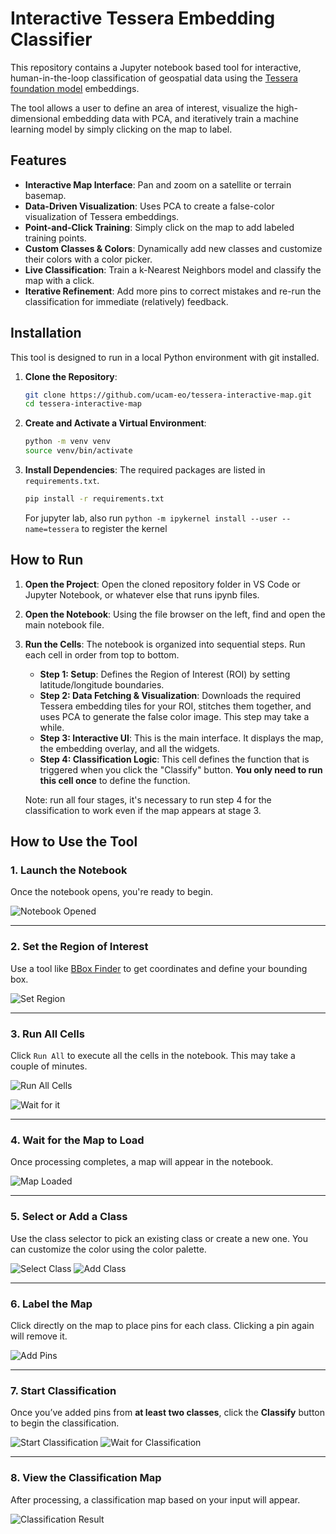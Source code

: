 # Interactive Tessera Embedding Classifier

This repository contains a Jupyter notebook based tool for interactive, human-in-the-loop classification of geospatial data using the [Tessera foundation model](https://github.com/ucam-eo/tessera) embeddings.

The tool allows a user to define an area of interest, visualize the high-dimensional embedding data with PCA, and iteratively train a machine learning model by simply clicking on the map to label.

## Features

-   **Interactive Map Interface**: Pan and zoom on a satellite or terrain basemap.
-   **Data-Driven Visualization**: Uses PCA to create a false-color visualization of Tessera embeddings.
-   **Point-and-Click Training**: Simply click on the map to add labeled training points.
-   **Custom Classes & Colors**: Dynamically add new classes and customize their colors with a color picker.
-   **Live Classification**: Train a k-Nearest Neighbors model and classify the map with a click.
-   **Iterative Refinement**: Add more pins to correct mistakes and re-run the classification for immediate (relatively) feedback.

## Installation

This tool is designed to run in a local Python environment with git installed.

1.  **Clone the Repository**:
    ```bash
    git clone https://github.com/ucam-eo/tessera-interactive-map.git
    cd tessera-interactive-map
    ```
    
3.  **Create and Activate a Virtual Environment**:
    ```bash
    python -m venv venv
    source venv/bin/activate
    ```

4.  **Install Dependencies**:
    The required packages are listed in `requirements.txt`.

    ```bash
    pip install -r requirements.txt
    ```
    For jupyter lab, also run `python -m ipykernel install --user --name=tessera` to register the kernel
    
## How to Run

1.  **Open the Project**:
    Open the cloned repository folder in VS Code or Jupyter Notebook, or whatever else that runs ipynb files.

2.  **Open the Notebook**:
    Using the file browser on the left, find and open the main notebook file.

3.  **Run the Cells**:
    The notebook is organized into sequential steps. Run each cell in order from top to bottom.

    -   **Step 1: Setup**: Defines the Region of Interest (ROI) by setting latitude/longitude boundaries.
    -   **Step 2: Data Fetching & Visualization**: Downloads the required Tessera embedding tiles for your ROI, stitches them together, and uses PCA to generate the false color image. This step may take a while.
    -   **Step 3: Interactive UI**: This is the main interface. It displays the map, the embedding overlay, and all the widgets.
    -   **Step 4: Classification Logic**: This cell defines the function that is triggered when you click the "Classify" button. **You only need to run this cell once** to define the function.

    Note: run all four stages, it's necessary to run step 4 for the classification to work even if the map appears at stage 3.
    
## How to Use the Tool

### 1. Launch the Notebook

Once the notebook opens, you're ready to begin.

![Notebook Opened](img/step1.png)

---

### 2. Set the Region of Interest

Use a tool like [BBox Finder](http://bboxfinder.com) to get coordinates and define your bounding box.

![Set Region](img/step2.png)

---

### 3. Run All Cells

Click `Run All` to execute all the cells in the notebook. This may take a couple of minutes.

![Run All Cells](img/step3.png)

![Wait for it](img/step3-2.png)

---

### 4. Wait for the Map to Load

Once processing completes, a map will appear in the notebook.

![Map Loaded](img/step4.png)

---

### 5. Select or Add a Class

Use the class selector to pick an existing class or create a new one.
You can customize the color using the color palette.

![Select Class](img/step5.png)
![Add Class](img/step5-2.png)

---

### 6. Label the Map

Click directly on the map to place pins for each class.
Clicking a pin again will remove it.

![Add Pins](img/step6.png)

---

### 7. Start Classification

Once you’ve added pins from **at least two classes**, click the **Classify** button to begin the classification.

![Start Classification](img/step7.png)
![Wait for Classification](img/step7-2.png)

---

### 8. View the Classification Map

After processing, a classification map based on your input will appear.

![Classification Result](img/step8.png)

